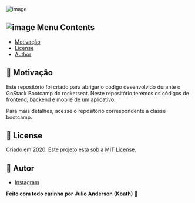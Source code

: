 ![image](https://user-images.githubusercontent.com/21963291/85336662-5d8fb200-b4b5-11ea-999f-41da44f32b82.png)

## ![image](https://user-images.githubusercontent.com/21963291/85338764-45ba2d00-b4b9-11ea-921a-d15eb692b2ea.png) Menu Contents

- [Motivação](#pushpin-Motivação)
- [License](#page_with_curl-license)
- [Author](#pencil-author)

## :pushpin: Motivação

Este repositório foi criado para abrigar o código desenvolvido durante o GoStack Bootcamp do rocketseat.
Neste repositório teremos os códigos de frontend, backend e mobile de um aplicativo.

Para mais detalhes, acesse o repositório correspondente à classe bootcamp.

## :page_with_curl: License

Criado em 2020.
Este projeto está sob a [MIT License](https://choosealicense.com/licenses/mit/).

## :pencil: Autor

- <a href="https://www.instagram.com/devkbath.js/?hl=pt-br" target="_blank">Instagram</a>

**Feito com todo carinho por** **Julio Anderson (Kbath)** :heart_decoration:

